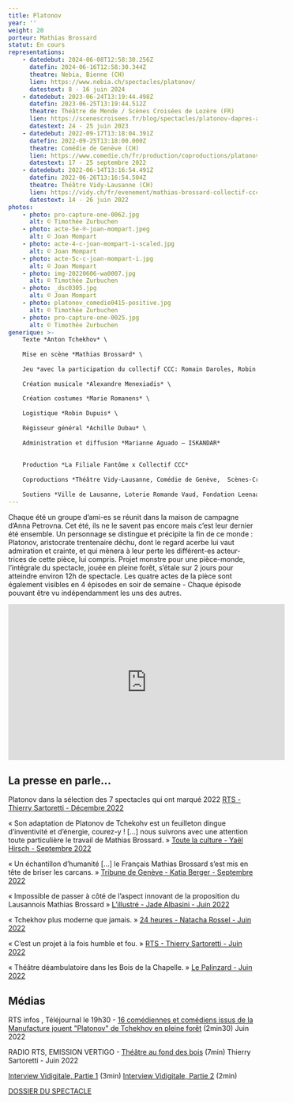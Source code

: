 ```yaml
---
title: Platonov
year: ''
weight: 20
porteur: Mathias Brossard
statut: En cours
representations:
    - datedebut: 2024-06-08T12:58:30.256Z
      datefin: 2024-06-16T12:58:30.344Z
      theatre: Nebia, Bienne (CH)
      lien: https://www.nebia.ch/spectacles/platonov/
      datestext: 8 - 16 juin 2024
    - datedebut: 2023-06-24T13:19:44.498Z
      datefin: 2023-06-25T13:19:44.512Z
      theatre: Théâtre de Mende / Scènes Croisées de Lozère (FR)
      lien: https://scenescroisees.fr/blog/spectacles/platonov-dapres-anton-tchekov/
      datestext: 24 - 25 juin 2023
    - datedebut: 2022-09-17T13:18:04.391Z
      datefin: 2022-09-25T13:18:00.000Z
      theatre: Comédie de Genève (CH)
      lien: https://www.comedie.ch/fr/production/coproductions/platonov-mathias-brossard
      datestext: 17 - 25 septembre 2022
    - datedebut: 2022-06-14T13:16:54.491Z
      datefin: 2022-06-26T13:16:54.504Z
      theatre: Théâtre Vidy-Lausanne (CH)
      lien: https://vidy.ch/fr/evenement/mathias-brossard-collectif-ccc-platonov/
      datestext: 14 - 26 juin 2022
photos:
    - photo: pro-capture-one-0062.jpg
      alt: © Timothée Zurbuchen
    - photo: acte-5e-®-joan-mompart.jpeg
      alt: © Joan Mompart
    - photo: acte-4-c-joan-mompart-i-scaled.jpg
      alt: © Joan Mompart
    - photo: acte-5c-c-joan-mompart-i.jpg
      alt: © Joan Mompart
    - photo: img-20220606-wa0007.jpg
      alt: © Timothée Zurbuchen
    - photo: _dsc0305.jpg
      alt: © Joan Mompart
    - photo: platonov_comedie0415-positive.jpg
      alt: © Timothée Zurbuchen
    - photo: pro-capture-one-0025.jpg
      alt: © Timothée Zurbuchen
generique: >-
    Texte *Anton Tchekhov* \
    
    Mise en scène *Mathias Brossard* \
    
    Jeu *avec la participation du collectif CCC: Romain Daroles, Robin Dupuis ou Victor Poltier, Judith Goudal, Cécile Goussard, Magali Heu, Arnaud Huguenin, Lara Khattabi, Jonas Lambelet, Chloë Lombard, Loïc Le Manac’h, Adrien Mani, Mélina Martin, Alexandre Menexiadis ou Loïc Le Cam, Leon David Salazar, Margot Van Hove* \
    
    Création musicale *Alexandre Menexiadis* \
    
    Création costumes *Marie Romanens* \
    
    Logistique *Robin Dupuis* \
    
    Régisseur général *Achille Dubau* \
    
    Administration et diffusion *Marianne Aguado – ISKANDAR*
    
    
    Production *La Filiale Fantôme x Collectif CCC*
    
    Coproductions *Théâtre Vidy-Lausanne, Comédie de Genève,  Scènes-Croisées de Lozère et Théâtre de Mende*
    
    Soutiens *Ville de Lausanne, Loterie Romande Vaud, Fondation Leenaards, Fondation Jan Michalski pour l’écriture et la littérature, Fondation du Casino Barrière de Montreux, Fondation Philanthropique Famille Sandoz, Société coopérative Migros Vaud, Fondation Pierre et Nouky Bataillard, Fondation suisse des artistes interprètes SIS, Fonds d’encouragement à l’emploi des intermittent.e.s genevois.es (FEEIG), Pro Helvetia - Fondation Suisse pour la Culture, La Corodis.*
---
```


Chaque été un groupe d’ami-es se réunit dans la maison de campagne d’Anna Petrovna. Cet été, ils ne le savent pas encore mais c’est leur dernier été ensemble. Un personnage se distingue et précipite la fin de ce monde : Platonov, aristocrate trentenaire déchu, dont le regard acerbe lui vaut admiration et crainte, et qui mènera à leur perte les différent-es acteur-trices de cette pièce, lui compris. Projet monstre pour une pièce-monde, l’intégrale du spectacle, jouée en pleine forêt, s’étale sur 2 jours pour atteindre environ 12h de spectacle. Les quatre actes de la pièce sont également visibles en 4 épisodes en soir de semaine - Chaque épisode pouvant être vu indépendamment les uns des autres.

<iframe width="560" height="315" src="https://www.youtube-nocookie.com/embed/_HzUpkGbw-s?si=yQPIA3IfuTn9TdEL&amp;controls=2" title="YouTube video player" frameborder="0" allow="accelerometer; autoplay; clipboard-write; encrypted-media; gyroscope; picture-in-picture; web-share" referrerpolicy="strict-origin-when-cross-origin" allowfullscreen></iframe>

## La presse en parle...

Platonov dans la sélection des 7 spectacles qui ont marqué 2022 [RTS - Thierry Sartoretti - Décembre 2022](https://www.rts.ch/info/culture/spectacles/13656288-retrospective-sept-spectacles-qui-ont-marque-2022.html)

« Son adaptation de Platonov de Tchekohv est un feuilleton dingue d’inventivité et d’énergie, courez-y ! \[...] nous suivrons avec une attention toute particulière le travail de Mathias Brossard. » [Toute la culture - Yaël Hirsch - Septembre 2022](https://toutelaculture.com/spectacles/theatre/platonov-mathias-brossard-et-le-collectif-ccc-proposent-un-passionnant-feuilleton-en-foret/)

« Un échantillon d’humanité \[...] le Français Mathias Brossard s’est mis en tête de briser les carcans. » [Tribune de Genève - Katia Berger - Septembre 2022](https://www.tdg.ch/tchekhov-en-foret-avec-larve-pour-decor-471158030324)

« Impossible de passer à côté de l’aspect innovant de la proposition du Lausannois Mathias Brossard » [L’illustré - Jade Albasini - Juin 2022](https://www.illustre.ch/magazine/mathias-brossard-anime-les-forets-romandes-avec-la-piece-platonov-387493)

« Tchekhov plus moderne que jamais. » [24 heures - Natacha Rossel - Juin 2022](https://www.24heures.ch/promenons-nous-dans-les-bois-depalinges-avec-platonov-939698745115)

« C’est un projet à la fois humble et fou. » [RTS - Thierry Sartoretti - Juin 2022](https://www.rts.ch/info/culture/spectacles/13171750-platonov-de-tchekhov-du-theatre-au-fond-des-bois.html)

« Théâtre déambulatoire dans les Bois de la Chapelle. » [Le Palinzard - Juin 2022](https://www.epalinges.ch/agenda/icalrepeat.detail/2022/06/14/4474/-/theatre-deambulatoire-dans-le-bois-de-la-chapelle)

## M﻿édias

RTS infos , Téléjournal le 19h30 - [16 comédiennes et comédiens issus de la Manufacture jouent "Platonov" de Tchekhov en pleine forêt](https://www.rts.ch/play/tv/19h30/video/hauts-de-lausanne-16-comediennes-et-comediens-issus-de-la-manufacture-jouent-platonov-de-tchekhov-en-pleine-foret?urn=urn:rts:video:13176900) (2min30) J﻿uin 2022

RADIO RTS, EMISSION VERTIGO - [Théâtre au fond des bois](https://www.rts.ch/audio-podcast/2022/audio/platonov-theatre-au-fond-des-bois-25830802.html) (7min) T﻿hierry Sartoretti - Juin 2022

[Interview Vidigitale, Partie 1](https://vimeo.com/652879046?embedded=true&source=vimeo_logo&owner=15368748) (3min) [Interview Vidigitale, Partie 2](https://vimeo.com/652886075?embedded=true&source=vimeo_logo&owner=15368748) (2min)

[DOSSIER DU SPECTACLE](static/media/dossier-_-platonov-_-m.brossard.pdf)
